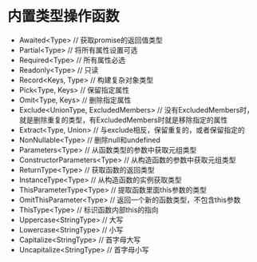 # 内置类型操作函数
- Awaited\<Type\> // 获取promise的返回值类型
- Partial\<Type\> // 将所有属性设置可选
- Required\<Type\> // 所有属性必选
- Readonly\<Type\> // 只读
- Record\<Keys, Type\> // 构建复杂对象类型
- Pick\<Type, Keys\> // 保留指定属性
- Omit\<Type, Keys\> // 删除指定属性
- Exclude\<UnionType, ExcludedMembers\> // 没有ExcludedMembers时，就是删除重复的类型，有ExcludedMembers时就是移除指定的属性
- Extract\<Type, Union\> // 与exclude相反，保留重复的，或者保留指定的
- NonNullable\<Type\> // 删除null和undefined
- Parameters\<Type\> // 从函数类型的参数中获取元组类型
- ConstructorParameters\<Type\> // 从构造函数的参数中获取元组类型
- ReturnType\<Type\> // 获取函数的返回类型
- InstanceType\<Type\> // 从构造函数的实例获取类型
- ThisParameterType\<Type\> // 提取函数里面this参数的类型
- OmitThisParameter\<Type\> // 返回一个新的函数类型，不包含this参数
- ThisType\<Type\> // 标识函数内部this的指向
- Uppercase\<StringType\> // 大写
- Lowercase\<StringType\> // 小写
- Capitalize\<StringType\> // 首字母大写
- Uncapitalize\<StringType\> // 首字母小写
